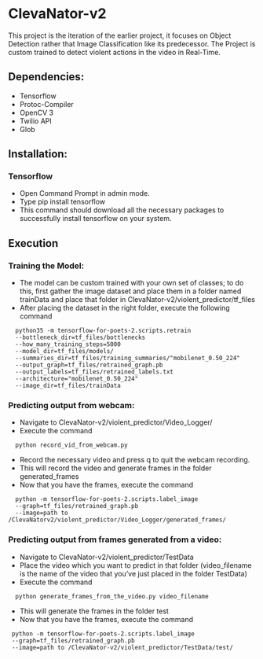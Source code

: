 # ClevaNator-v2

This project is the iteration of the earlier project, it focuses on Object Detection rather that Image Classification like its predecessor. The Project is custom trained to detect violent actions in the video in Real-Time.

## Dependencies:
- Tensorflow
- Protoc-Compiler
- OpenCV 3
- Twilio API
- Glob

## Installation:
### Tensorflow
- Open Command Prompt in admin mode.
- Type pip install tensorflow
- This command should download all the necessary packages to successfully install tensorflow on your system.

## Execution
### Training the Model:
- The model can be custom trained with your own set of classes; to do this, first gather the image dataset and place them in a folder named trainData and place that folder in ClevaNator-v2/violent_predictor/tf_files
- After placing the dataset in the right folder, execute the following command
```
  python35 -m tensorflow-for-poets-2.scripts.retrain
  --bottleneck_dir=tf_files/bottlenecks
  --how_many_training_steps=5000
  --model_dir=tf_files/models/
  --summaries_dir=tf_files/training_summaries/"mobilenet_0.50_224"
  --output_graph=tf_files/retrained_graph.pb
  --output_labels=tf_files/retrained_labels.txt
  --architecture="mobilenet_0.50_224"
  --image_dir=tf_files/trainData
```

### Predicting output from webcam:
- Navigate to ClevaNator-v2/violent_predictor/Video_Logger/
- Execute the command
```
  python record_vid_from_webcam.py
```
- Record the necessary video and press q to quit the webcam recording.
- This will record the video and generate frames in the folder generated_frames
- Now that you have the frames, execute the command
```
  python -m tensorflow-for-poets-2.scripts.label_image
  --graph=tf_files/retrained_graph.pb
  --image=path to /ClevaNatorv2/violent_predictor/Video_Logger/generated_frames/
```

### Predicting output from frames generated from a video:
- Navigate to ClevaNator-v2/violent_predictor/TestData
- Place the video which you want to predict in that folder (video_filename is the name of the video that you’ve just placed in the folder TestData)
- Execute the command
```
  python generate_frames_from_the_video.py video_filename
```
- This will generate the frames in the folder test
- Now that you have the frames, execute the command
```
 python -m tensorflow-for-poets-2.scripts.label_image
 --graph=tf_files/retrained_graph.pb
 --image=path to /ClevaNator-v2/violent_predictor/TestData/test/
```
